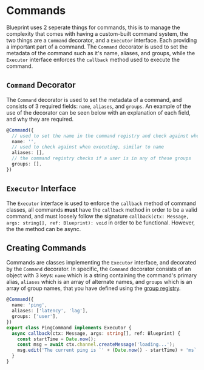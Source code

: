 # Commands

Blueprint uses 2 seperate things for commands, this is to manage the
complexity that comes with having a custom-built command system, the two things
are a `Command` decorator, and a `Executor` interface. Each providing a important
part of a command. The `Command` decorator is used to set the metadata of the command
such as it's name, aliases, and groups, while the `Executor` interface enforces the
`callback` method used to execute the command.

## `Command` Decorator

The `Command` decorator is used to set the metadata of a command, and consists of
3 required fields: `name`, `aliases`, and `groups`. An example of the use of the decorator
can be seen below with an explanation of each field, and why they are required.

```ts
@Command({
  // used to set the name in the command registry and check against when executing
  name: '',
  // used to check against when executing, similar to name
  aliases: [],
  // the command registry checks if a user is in any of these groups
  groups: [],
})
```

## `Executor` Interface

The `Executor` interface is used to enforce the `callback` method of command classes, all
commands **must** have the `callback` method in order to be a valid command, and must loosely follow
the signature `callback(ctx: Message, args: string[], ref: Blueprint): void` in order to be functional. However, the
the method can be async.

## Creating Commands

Commands are classes implementing the `Executor` interface, and decorated by the `Command`
decorator. In specific, the `Command` decorator consists of an object with 3 keys: `name` which
is a string containing the command's primary alias, `aliases` which is an array of alternate names,
and `groups` which is an array of group names, that you have defined using the [group registry](registry/groups.md).

```ts
@Command({
  name: 'ping',
  aliases: ['latency', 'lag'],
  groups: ['user'],
})
export class PingCommand implements Executor {
  async callback(ctx: Message, args: string[], ref: Blueprint) {
    const startTime = Date.now();
    const msg = await ctx.channel.createMessage('loading...');
    msg.edit('The current ping is `' + (Date.now() - startTime) + 'ms`');
  }
}
```
